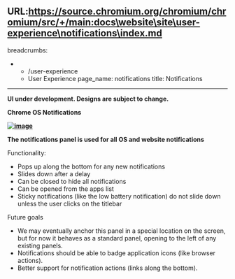 URL:https://source.chromium.org/chromium/chromium/src/+/main:docs\website\site\user-experience\notifications\index.md
---
breadcrumbs:
- - /user-experience
  - User Experience
page_name: notifications
title: Notifications
---

****UI under development. Designs are subject to change.****

**Chrome OS Notifications**

**[<img alt="image"
src="/user-experience/notifications/Notifications.png">](/user-experience/notifications/Notifications.png)**

**The notifications panel is used for all OS and website notifications**

Functionality:

*   Pops up along the bottom for any new notifications
*   Slides down after a delay
*   Can be closed to hide all notifications
*   Can be opened from the apps list
*   Sticky notifications (like the low battery notification) do not
            slide down unless the user clicks on the titlebar

Future goals

*   We may eventually anchor this panel in a special location on the
            screen, but for now it behaves as a standard panel, opening to the
            left of any existing panels.
*   Notifications should be able to badge application icons (like
            browser actions).
*   Better support for notification actions (links along the bottom).
